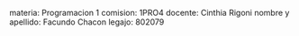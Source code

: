 materia: Programacion 1
comision: 1PRO4
docente: Cinthia Rigoni
nombre y apellido: Facundo Chacon
legajo: 802079
